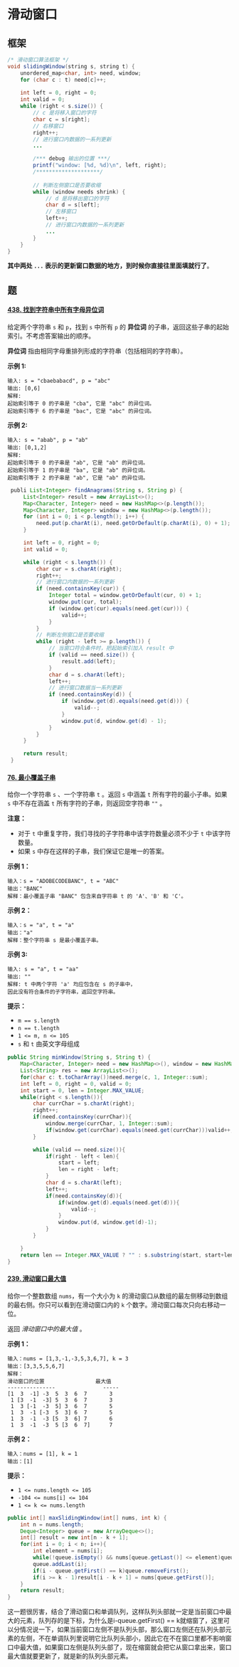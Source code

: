 # 滑动窗口

## 框架

```java
/* 滑动窗口算法框架 */
void slidingWindow(string s, string t) {
    unordered_map<char, int> need, window;
    for (char c : t) need[c]++;
    
    int left = 0, right = 0;
    int valid = 0; 
    while (right < s.size()) {
        // c 是将移入窗口的字符
        char c = s[right];
        // 右移窗口
        right++;
        // 进行窗口内数据的一系列更新
        ...

        /*** debug 输出的位置 ***/
        printf("window: [%d, %d)\n", left, right);
        /********************/
        
        // 判断左侧窗口是否要收缩
        while (window needs shrink) {
            // d 是将移出窗口的字符
            char d = s[left];
            // 左移窗口
            left++;
            // 进行窗口内数据的一系列更新
            ...
        }
    }
}
```

**其中两处 `...` 表示的更新窗口数据的地方，到时候你直接往里面填就行了**。

## 题

#### [438. 找到字符串中所有字母异位词](https://leetcode.cn/problems/find-all-anagrams-in-a-string/)

给定两个字符串 `s` 和 `p`，找到 `s` 中所有 `p` 的 **异位词** 的子串，返回这些子串的起始索引。不考虑答案输出的顺序。

**异位词** 指由相同字母重排列形成的字符串（包括相同的字符串）。

**示例 1:**

```
输入: s = "cbaebabacd", p = "abc"
输出: [0,6]
解释:
起始索引等于 0 的子串是 "cba", 它是 "abc" 的异位词。
起始索引等于 6 的子串是 "bac", 它是 "abc" 的异位词。
```

 **示例 2:**

```
输入: s = "abab", p = "ab"
输出: [0,1,2]
解释:
起始索引等于 0 的子串是 "ab", 它是 "ab" 的异位词。
起始索引等于 1 的子串是 "ba", 它是 "ab" 的异位词。
起始索引等于 2 的子串是 "ab", 它是 "ab" 的异位词。
```

```java
 publi List<Integer> findAnagrams(String s, String p) {
     List<Integer> result = new ArrayList<>();
     Map<Character, Integer> need = new HashMap<>(p.length());
     Map<Character, Integer> window = new HashMap<>(p.length());
     for (int i = 0; i < p.length(); i++) {
         need.put(p.charAt(i), need.getOrDefault(p.charAt(i), 0) + 1);
     }

     int left = 0, right = 0;
     int valid = 0;

     while (right < s.length()) {
         char cur = s.charAt(right);
         right++;
         // 进行窗口内数据的一系列更新
         if (need.containsKey(cur)) {
             Integer total = window.getOrDefault(cur, 0) + 1;
             window.put(cur, total);
             if (window.get(cur).equals(need.get(cur))) {
                 valid++;
             }
         }
         // 判断左侧窗口是否要收缩
         while (right - left >= p.length()) {
             // 当窗口符合条件时，把起始索引加入 result 中
             if (valid == need.size()) {
                 result.add(left);
             }
             char d = s.charAt(left);
             left++;
             // 进行窗口数据当一系列更新
             if (need.containsKey(d)) {
                 if (window.get(d).equals(need.get(d))) {
                     valid--;
                 }
                 window.put(d, window.get(d) - 1);
             }
         }
     }

     return result;
 }
```

#### [76. 最小覆盖子串](https://leetcode.cn/problems/minimum-window-substring/)

给你一个字符串 `s` 、一个字符串 `t` 。返回 `s` 中涵盖 `t` 所有字符的最小子串。如果 `s` 中不存在涵盖 `t` 所有字符的子串，则返回空字符串 `""` 。

**注意：**

- 对于 `t` 中重复字符，我们寻找的子字符串中该字符数量必须不少于 `t` 中该字符数量。
- 如果 `s` 中存在这样的子串，我们保证它是唯一的答案。

**示例 1：**

```
输入：s = "ADOBECODEBANC", t = "ABC"
输出："BANC"
解释：最小覆盖子串 "BANC" 包含来自字符串 t 的 'A'、'B' 和 'C'。
```

**示例 2：**

```
输入：s = "a", t = "a"
输出："a"
解释：整个字符串 s 是最小覆盖子串。
```

**示例 3:**

```
输入: s = "a", t = "aa"
输出: ""
解释: t 中两个字符 'a' 均应包含在 s 的子串中，
因此没有符合条件的子字符串，返回空字符串。
```

**提示：**

- `m == s.length`
- `n == t.length`
- `1 <= m, n <= 105`
- `s` 和 `t` 由英文字母组成

```java
public String minWindow(String s, String t) {
    Map<Character, Integer> need = new HashMap<>(), window = new HashMap<>();
    List<String> res = new ArrayList<>();
    for(char c: t.toCharArray())need.merge(c, 1, Integer::sum);
    int left = 0, right = 0, valid = 0;
    int start = 0, len = Integer.MAX_VALUE;
    while(right < s.length()){
        char currChar = s.charAt(right);
        right++;
        if(need.containsKey(currChar)){
            window.merge(currChar, 1, Integer::sum);
            if(window.get(currChar).equals(need.get(currChar)))valid++;
        }

        while (valid == need.size()){
            if(right - left < len){
                start = left;
                len = right - left;
            }
            char d = s.charAt(left);
            left++;
            if(need.containsKey(d)){
                if(window.get(d).equals(need.get(d))){
                    valid--;
                }
                window.put(d, window.get(d)-1);
            }
        }

    }
    return len == Integer.MAX_VALUE ? "" : s.substring(start, start+len);
}
```

#### [239. 滑动窗口最大值](https://leetcode.cn/problems/sliding-window-maximum/)

给你一个整数数组 `nums`，有一个大小为 `k` 的滑动窗口从数组的最左侧移动到数组的最右侧。你只可以看到在滑动窗口内的 `k` 个数字。滑动窗口每次只向右移动一位。

返回 *滑动窗口中的最大值* 。

**示例 1：**

```
输入：nums = [1,3,-1,-3,5,3,6,7], k = 3
输出：[3,3,5,5,6,7]
解释：
滑动窗口的位置                最大值
---------------               -----
[1  3  -1] -3  5  3  6  7       3
 1 [3  -1  -3] 5  3  6  7       3
 1  3 [-1  -3  5] 3  6  7       5
 1  3  -1 [-3  5  3] 6  7       5
 1  3  -1  -3 [5  3  6] 7       6
 1  3  -1  -3  5 [3  6  7]      7
```

**示例 2：**

```
输入：nums = [1], k = 1
输出：[1]
```

**提示：**

- `1 <= nums.length <= 105`
- `-104 <= nums[i] <= 104`
- `1 <= k <= nums.length`

```java
public int[] maxSlidingWindow(int[] nums, int k) {
    int n = nums.length;
    Deque<Integer> queue = new ArrayDeque<>();
    int[] result = new int[n - k + 1];
    for(int i = 0; i < n; i++){
        int element = nums[i];
        while(!queue.isEmpty() && nums[queue.getLast()] <= element)queue.removeLast();
        queue.addLast(i);
        if(i - queue.getFirst() == k)queue.removeFirst();
        if(i >= k - 1)result[i - k + 1] = nums[queue.getFirst()];
    }
    return result;
}
```

这一题很厉害，结合了滑动窗口和单调队列，这样队列头部就一定是当前窗口中最大的元素，队列存的是下标，为什么是i-queue.getFirst() == k就缩窗了，这里可以分情况说一下，如果当前窗口左侧不是队列头部，那么窗口左侧还在队列头部元素的左侧，不在单调队列里说明它比队列头部小，因此它在不在窗口里都不影响窗口中最大值，如果窗口左侧是队列头部了，现在缩窗就会把它从窗口拿出来，窗口最大值就要更新了，就是新的队列头部元素。